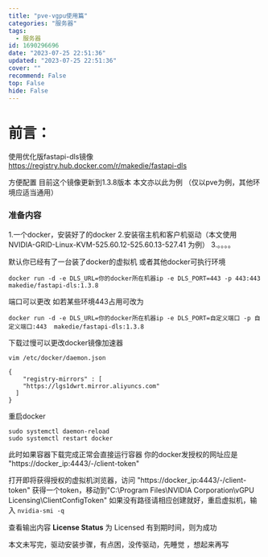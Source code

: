 ```yaml
---
title: "pve-vgpu使用篇"
categories: "服务器"
tags:
  - 服务器
id: 1690296696
date: "2023-07-25 22:51:36"
updated: "2023-07-25 22:51:36"
cover: ""
recommend: False
top: False
hide: False
---
```


# 前言：

使用优化版fastapi-dls镜像
https://registry.hub.docker.com/r/makedie/fastapi-dls

方便配置  目前这个镜像更新到1.3.8版本 本文亦以此为例  （仅以pve为例，其他环境应适当通用）

### 准备内容

1.一个docker，安装好了的docker
2.安装宿主机和客户机驱动（本文使用 NVIDIA-GRID-Linux-KVM-525.60.12-525.60.13-527.41 为例）
3.。。。。


默认你已经有了一台装了docker的虚拟机  或者其他docker可执行环境

```docker run -d -e DLS_URL=你的docker所在机器ip -e DLS_PORT=443 -p 443:443  makedie/fastapi-dls:1.3.8```

端口可以更改 如若某些环境443占用可改为
```
docker run -d -e DLS_URL=你的docker所在机器ip -e DLS_PORT=自定义端口 -p 自定义端口:443  makedie/fastapi-dls:1.3.8
```

下载过慢可以更改docker镜像加速器

```vim /etc/docker/daemon.json```

```
{
    "registry-mirrors" : [
    "https://lgs1dwrt.mirror.aliyuncs.com"
  ]
}
```

重启docker
```
sudo systemctl daemon-reload
sudo systemctl restart docker
```

此时如果容器下载完成正常会直接运行容器
你的docker发授权的网址应是  "https://docker_ip:4443/-/client-token"

打开即将获得授权的虚拟机浏览器，访问 "https://docker_ip:4443/-/client-token"
获得一个token，移动到"C:\Program Files\NVIDIA Corporation\vGPU Licensing\ClientConfigToken"
如果没有路径请相应创建就好，重启虚拟机，输入 ```nvidia-smi -q```

查看输出内容 **License Status**  为 Licensed  有到期时间，则为成功




本文未写完，驱动安装步骤，有点困，没传驱动，先睡觉 ，想起来再写







